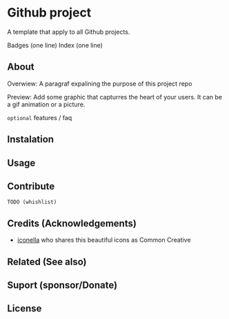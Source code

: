 # Github project

A template that apply to all Github projects.

Badges (one line)
Index (one line)

## About 

Overwiew: A paragraf expalining the purpose of this project repo

Preview: Add some graphic that capturres the heart of your users. It can be a gif animation or a picture.
	
`optional` features / faq
 
## Instalation

## Usage

## Contribute
	TODO (whishlist)

## Credits (Acknowledgements)

- [iconella](https://www.iconfinder.com/iconella) who shares this beautiful icons as Common Creative

## Related (See also)

## Suport (sponsor/Donate)

## License
